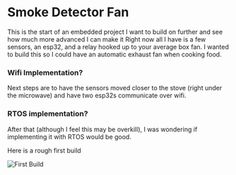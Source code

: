 # Smoke Detector Fan

This is the start of an embedded project I want to build on further and see how much more advanced I can make it
Right now all I have is a few sensors, an esp32, and a relay hooked up to your average box fan. I wanted to build this so I could have an automatic exhaust fan when cooking food.

### Wifi Implementation?
Next steps are to have the sensors moved closer to the stove (right under the microwave) and have two esp32s communicate over wifi.

### RTOS implementation?
After that (although I feel this may be overkill), I was wondering if implementing it with RTOS would be good.

Here is a rough first build

![First Build](https://github.com/kylnan/Smoke-Detector-Fan/blob/main/IMG_0898.jpg)
